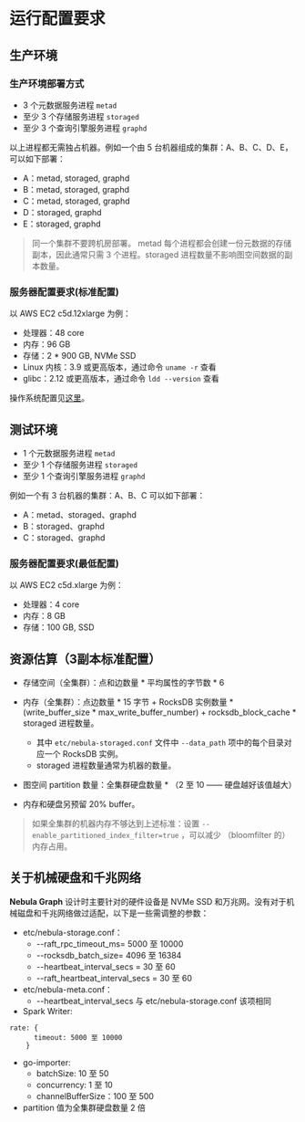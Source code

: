 # 运行配置要求

## 生产环境

### 生产环境部署方式

* 3 个元数据服务进程 `metad`
* 至少 3 个存储服务进程 `storaged`
* 至少 3 个查询引擎服务进程 `graphd`

以上进程都无需独占机器。例如一个由 5 台机器组成的集群：A、B、C、D、E，可以如下部署：

* A：metad, storaged, graphd
* B：metad, storaged, graphd
* C：metad, storaged, graphd
* D：storaged, graphd
* E：storaged, graphd

> 同一个集群不要跨机房部署。
> metad 每个进程都会创建一份元数据的存储副本，因此通常只需 3 个进程。storaged 进程数量不影响图空间数据的副本数量。

### 服务器配置要求(标准配置)

以 AWS EC2 c5d.12xlarge 为例：

* 处理器：48 core
* 内存：96 GB
* 存储：2 * 900 GB, NVMe SSD
* Linux 内核：3.9 或更高版本，通过命令 `uname -r` 查看
* glibc：2.12 或更高版本，通过命令 `ldd --version` 查看

操作系统配置见[这里](./7.kernel-config.md)。

## 测试环境

* 1 个元数据服务进程 `metad`
* 至少 1 个存储服务进程 `storaged`
* 至少 1 个查询引擎服务进程 `graphd`

例如一个有 3 台机器的集群：A、B、C 可以如下部署：

* A：metad、storaged、graphd
* B：storaged、graphd
* C：storaged、graphd

### 服务器配置要求(最低配置)

以 AWS EC2 c5d.xlarge 为例：

* 处理器：4 core
* 内存：8 GB
* 存储：100 GB, SSD

## 资源估算（3副本标准配置）

* 存储空间（全集群）：点和边数量 * 平均属性的字节数 * 6
* 内存（全集群）：点边数量 * 15 字节 + RocksDB 实例数量 * (write_buffer_size * max_write_buffer_number) + rocksdb_block_cache * storaged 进程数量。

  - 其中 `etc/nebula-storaged.conf` 文件中 `--data_path` 项中的每个目录对应一个 RocksDB 实例。
  - storaged 进程数量通常为机器的数量。

* 图空间 partition 数量：全集群硬盘数量 * （2 至 10 —— 硬盘越好该值越大）
* 内存和硬盘另预留 20% buffer。

> 如果全集群的机器内存不够达到上述标准：设置 `--enable_partitioned_index_filter=true` ，可以减少 （bloomfilter 的）内存占用。


## 关于机械硬盘和千兆网络

**Nebula Graph** 设计时主要针对的硬件设备是 NVMe SSD 和万兆网。没有对于机械磁盘和千兆网络做过适配，以下是一些需调整的参数：

* etc/nebula-storage.conf：
  * --raft_rpc_timeout_ms= 5000 至 10000
  * --rocksdb_batch_size= 4096 至 16384
  * --heartbeat_interval_secs = 30 至 60
  * --raft_heartbeat_interval_secs = 30 至 60
* etc/nebula-meta.conf：
  * --heartbeat_interval_secs 与 etc/nebula-storage.conf 该项相同
* Spark Writer:

```text
rate: {
      timeout: 5000 至 10000
    }
```

* go-importer:
  * batchSize: 10 至 50
  * concurrency: 1 至 10
  * channelBufferSize：100 至 500
* partition 值为全集群硬盘数量 2 倍
